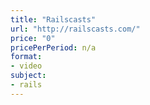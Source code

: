 ```yaml
---
title: "Railscasts"
url: "http://railscasts.com/"
price: "0"
pricePerPeriod: n/a
format: 
- video
subject: 
- rails
---
```

